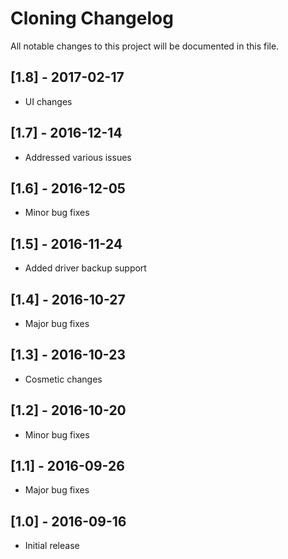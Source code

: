 # Cloning Changelog

All notable changes to this project will be documented in this file.

## [1.8] - 2017-02-17
- UI changes

## [1.7] - 2016-12-14
- Addressed various issues

## [1.6] - 2016-12-05
- Minor bug fixes

## [1.5] - 2016-11-24
- Added driver backup support

## [1.4] - 2016-10-27
- Major bug fixes

## [1.3] - 2016-10-23
- Cosmetic changes

## [1.2] - 2016-10-20
- Minor bug fixes

## [1.1] - 2016-09-26
- Major bug fixes

## [1.0] - 2016-09-16
- Initial release